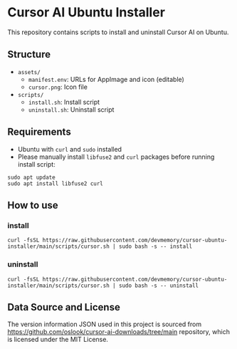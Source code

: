 # Cursor AI Ubuntu Installer
This repository contains scripts to install and uninstall Cursor AI on Ubuntu.

## Structure

- `assets/`
  - `manifest.env`: URLs for AppImage and icon (editable)
  - `cursor.png`: Icon file
- `scripts/`
  - `install.sh`: Install script
  - `uninstall.sh`: Uninstall script

## Requirements

- Ubuntu with `curl` and `sudo` installed
- Please manually install `libfuse2` and `curl` packages before running install script:
```
sudo apt update
sudo apt install libfuse2 curl
```

## How to use
### install
```
curl -fsSL https://raw.githubusercontent.com/devmemory/cursor-ubuntu-installer/main/scripts/cursor.sh | sudo bash -s -- install
```

### uninstall
```
curl -fsSL https://raw.githubusercontent.com/devmemory/cursor-ubuntu-installer/main/scripts/cursor.sh | sudo bash -s -- uninstall
```


## Data Source and License
The version information JSON used in this project is sourced from https://github.com/oslook/cursor-ai-downloads/tree/main repository, which is licensed under the MIT License.
